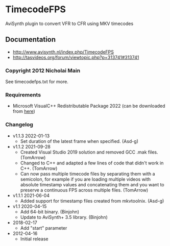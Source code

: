 # TimecodeFPS
AviSynth plugin to convert VFR to CFR using MKV timecodes

## Documentation
* http://www.avisynth.nl/index.php/TimecodeFPS
* http://tasvideos.org/forum/viewtopic.php?p=313741#313741

### Copyright 2012 Nicholai Main
See timecodefps.txt for more.

### Requirements

- Microsoft VisualC++ Redistributable Package 2022 (can be downloaded from [here](https://github.com/abbodi1406/vcredist/releases))

### Changelog
* v1.1.3 2022-01-13
    - Set duration of the latest frame when specified. (Asd-g)
* v1.1.2 2021-09-28
    - Created Visual Studio 2019 solution and removed GCC .mak files. (TomArrow)
    - Changed to C++ and adapted a few lines of code that didn't work in C++. (TomArrow)
    - Can now pass multiple timecode files by separating them with a semicolon, for example if you are loading multiple videos with absolute timestamp values and concatenating them and you want to preserve a continuous FPS across multiple files. (TomArrow)
* v1.1.1 2021-06-04
    - Added support for timestamp files created from mkvtoolnix. (Asd-g)
* v1.1 2020-04-15
    - Add 64-bit binary. (Binjohn)
    - Update to AviSynth+ 3.5 library. (Binjohn)
* 2018-02-17
    - Add "start" parameter
* 2012-04-16
    - Initial release